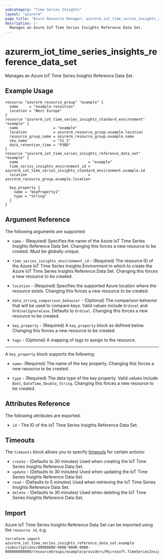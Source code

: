 ```yaml
---
subcategory: "Time Series Insights"
layout: "azurerm"
page_title: "Azure Resource Manager: azurerm_iot_time_series_insights_reference_data_set"
description: |-
  Manages an Azure IoT Time Series Insights Reference Data Set.
---
```


# azurerm_iot_time_series_insights_reference_data_set

Manages an Azure IoT Time Series Insights Reference Data Set.

## Example Usage

```hcl
resource "azurerm_resource_group" "example" {
  name     = "example-resources"
  location = "West Europe"
}
resource "azurerm_iot_time_series_insights_standard_environment" "example" {
  name                = "example"
  location            = azurerm_resource_group.example.location
  resource_group_name = azurerm_resource_group.example.name
  sku_name            = "S1_1"
  data_retention_time = "P30D"
}
resource "azurerm_iot_time_series_insights_reference_data_set" "example" {
  name                                = "example"
  time_series_insights_environment_id = azurerm_iot_time_series_insights_standard_environment.example.id
  location                            = azurerm_resource_group.example.location

  key_property {
    name = "keyProperty1"
    type = "String"
  }
}
```

## Argument Reference

The following arguments are supported:

* `name` - (Required) Specifies the name of the Azure IoT Time Series Insights Reference Data Set. Changing this forces a new resource to be created. Must be globally unique.

* `time_series_insights_environment_id` - (Required) The resource ID of the Azure IoT Time Series Insights Environment in which to create the Azure IoT Time Series Insights Reference Data Set. Changing this forces a new resource to be created.

* `location` - (Required) Specifies the supported Azure location where the resource exists. Changing this forces a new resource to be created.

* `data_string_comparison_behavior` - (Optional) The comparison behavior that will be used to compare keys. Valid values include `Ordinal` and `OrdinalIgnoreCase`. Defaults to `Ordinal`. Changing this forces a new resource to be created.

* `key_property` - (Required) A `key_property` block as defined below. Changing this forces a new resource to be created.

* `tags` - (Optional) A mapping of tags to assign to the resource.

---

A `key_property` block supports the following:

* `name`- (Required) The name of the key property. Changing this forces a new resource to be created.

* `type` - (Required) The data type of the key property. Valid values include `Bool`, `DateTime`, `Double`, `String`. Changing this forces a new resource to be created.

## Attributes Reference

The following attributes are exported:

* `id` - The ID of the IoT Time Series Insights Reference Data Set.

## Timeouts

The `timeouts` block allows you to specify [timeouts](https://www.terraform.io/language/resources/syntax#operation-timeouts) for certain actions:

* `create` - (Defaults to 30 minutes) Used when creating the IoT Time Series Insights Reference Data Set.
* `update` - (Defaults to 30 minutes) Used when updating the IoT Time Series Insights Reference Data Set.
* `read` - (Defaults to 5 minutes) Used when retrieving the IoT Time Series Insights Reference Data Set.
* `delete` - (Defaults to 30 minutes) Used when deleting the IoT Time Series Insights Reference Data Set.

## Import

Azure IoT Time Series Insights Reference Data Set can be imported using the `resource id`, e.g.

```shell
terraform import azurerm_iot_time_series_insights_reference_data_set.example /subscriptions/00000000-0000-0000-0000-000000000000/resourceGroups/example/providers/Microsoft.TimeSeriesInsights/environments/example/referenceDataSets/example
```
